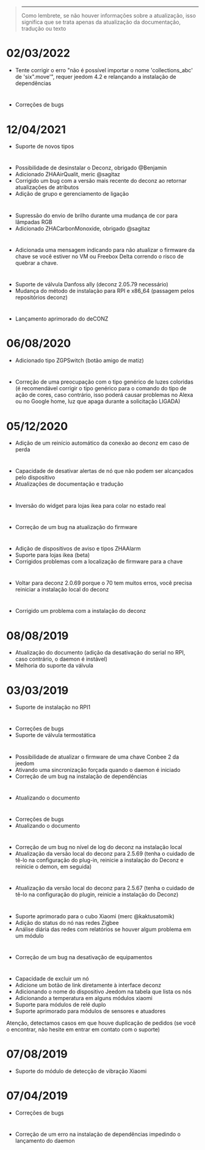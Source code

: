 # 

>****
>
>Como lembrete, se não houver informações sobre a atualização, isso significa que se trata apenas da atualização da documentação, tradução ou texto


# 02/03/2022

- Tente corrigir o erro "não é possível importar o nome 'collections_abc' de 'six".move'", requer jeedom 4.2 e relançando a instalação de dependências

# 

- Correções de bugs

# 12/04/2021

- Suporte de novos tipos

# 

- Possibilidade de desinstalar o Deconz, obrigado @Benjamin 
- Adicionado ZHAAirQualit, meric @sagitaz
- Corrigido um bug com a versão mais recente do deconz ao retornar atualizações de atributos
- Adição de grupo e gerenciamento de ligação

# 

- Supressão do envio de brilho durante uma mudança de cor para lâmpadas RGB
- Adicionado ZHACarbonMonoxide, obrigado @sagitaz

# 

- Adicionada uma mensagem indicando para não atualizar o firmware da chave se você estiver no VM ou Freebox Delta correndo o risco de quebrar a chave.

# 

- Suporte de válvula Danfoss ally (deconz 2.05.79 necessário)
- Mudança do método de instalação para RPI e x86_64 (passagem pelos repositórios deconz)

# 

- Lançamento aprimorado do deCONZ

# 06/08/2020

- Adicionado tipo ZGPSwitch (botão amigo de matiz)

# 

- Correção de uma preocupação com o tipo genérico de luzes coloridas (é recomendável corrigir o tipo genérico para o comando do tipo de ação de cores, caso contrário, isso poderá causar problemas no Alexa ou no Google home, luz que apaga durante a solicitação LIGADA)

# 05/12/2020

- Adição de um reinício automático da conexão ao deconz em caso de perda

# 

- Capacidade de desativar alertas de nó que não podem ser alcançados pelo dispositivo
- Atualizações de documentação e tradução

# 

- Inversão do widget para lojas ikea para colar no estado real

# 

- Correção de um bug na atualização do firmware

# 

- Adição de dispositivos de aviso e tipos ZHAAlarm
- Suporte para lojas ikea (beta)
- Corrigidos problemas com a localização de firmware para a chave

# 

- Voltar para deconz 2.0.69 porque o 70 tem muitos erros, você precisa reiniciar a instalação local do deconz

# 

- Corrigido um problema com a instalação do deconz

# 08/08/2019

- Atualização do documento (adição da desativação do serial no RPI, caso contrário, o daemon é instável)
- Melhoria do suporte da válvula

# 03/03/2019

- Suporte de instalação no RPI1

# 

- Correções de bugs
- Suporte de válvula termostática

# 

- Possibilidade de atualizar o firmware de uma chave Conbee 2 da jeedom
- Ativando uma sincronização forçada quando o daemon é iniciado
- Correção de um bug na instalação de dependências

# 

- Atualizando o documento

# 

- Correções de bugs
- Atualizando o documento

# 

- Correção de um bug no nível de log do deconz na instalação local
- Atualização da versão local do deconz para 2.5.69 (tenha o cuidado de tê-lo na configuração do plug-in, reinicie a instalação do Deconz e reinicie o demon, em seguida)

# 

- Atualização da versão local do deconz para 2.5.67 (tenha o cuidado de tê-lo na configuração do plugin, reinicie a instalação do Deconz)

# 

- Suporte aprimorado para o cubo Xiaomi (merc @kaktusatomik)
- Adição do status do nó nas redes Zigbee
- Análise diária das redes com relatórios se houver algum problema em um módulo

# 

- Correção de um bug na desativação de equipamentos

# 

- Capacidade de excluir um nó
- Adicione um botão de link diretamente à interface deconz
- Adicionando o nome do dispositivo Jeedom na tabela que lista os nós
- Adicionando a temperatura em alguns módulos xiaomi
- Suporte para módulos de relé duplo
- Suporte aprimorado para módulos de sensores e atuadores

Atenção, detectamos casos em que houve duplicação de pedidos (se você o encontrar, não hesite em entrar em contato com o suporte)

# 07/08/2019

- Suporte do módulo de detecção de vibração Xiaomi

# 07/04/2019

- Correções de bugs

# 

- Correção de um erro na instalação de dependências impedindo o lançamento do daemon
